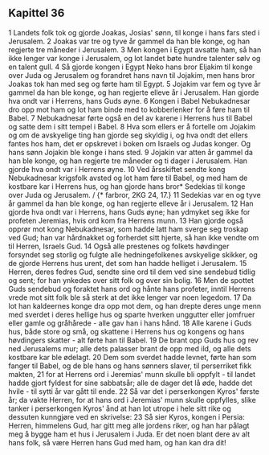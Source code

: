## Kapittel 36

1 Landets folk tok og gjorde Joakas, Josias' sønn, til konge i hans fars sted i Jerusalem.
2 Joakas var tre og tyve år gammel da han ble konge, og han regjerte tre måneder i Jerusalem.
3 Men kongen i Egypt avsatte ham, så han ikke lenger var konge i Jerusalem, og lot landet bøte hundre talenter sølv og en talent gull.
4 Så gjorde kongen i Egypt Neko hans bror Eljakim til konge over Juda og Jerusalem og forandret hans navn til Jojakim, men hans bror Joakas tok han med seg og førte ham til Egypt.
5 Jojakim var fem og tyve år gammel da han ble konge, og han regjerte elleve år i Jerusalem. Han gjorde hva ondt var i Herrens, hans Guds øyne.
6 Kongen i Babel Nebukadnesar dro opp mot ham og lot ham binde med to kobberlenker for å føre ham til Babel.
7 Nebukadnesar førte også en del av karene i Herrens hus til Babel og satte dem i sitt tempel i Babel.
8 Hva som ellers er å fortelle om Jojakim og om de avskyelige ting han gjorde seg skyldig i, og hva ondt det ellers fantes hos ham, det er opskrevet i boken om Israels og Judas konger. Og hans sønn Jojakin ble konge i hans sted.
9 Jojakin var atten år gammel da han ble konge, og han regjerte tre måneder og ti dager i Jerusalem. Han gjorde hva ondt var i Herrens øyne.
10 Ved årsskiftet sendte kong Nebukadnesar krigsfolk avsted og lot ham føre til Babel, og med ham de kostbare kar i Herrens hus, og han gjorde hans bror* Sedekias til konge over Juda og Jerusalem. / {* farbror, 2KG 24, 17.}
11 Sedekias var en og tyve år gammel da han ble konge, og han regjerte elleve år i Jerusalem.
12 Han gjorde hva ondt var i Herrens, hans Guds øyne; han ydmyket seg ikke for profeten Jeremias, hvis ord kom fra Herrens munn.
13 Han gjorde også opprør mot kong Nebukadnesar, som hadde latt ham sverge seg troskap ved Gud; han var hårdnakket og forherdet sitt hjerte, så han ikke vendte om til Herren, Israels Gud.
14 Også alle prestenes og folkets høvdinger forsyndet seg storlig og fulgte alle hedningefolkenes avskyelige skikker, og de gjorde Herrens hus urent, det som han hadde helliget i Jerusalem.
15 Herren, deres fedres Gud, sendte sine ord til dem ved sine sendebud tidlig og sent; for han ynkedes over sitt folk og over sin bolig.
16 Men de spottet Guds sendebud og foraktet hans ord og hånte hans profeter, inntil Herrens vrede mot sitt folk ble så sterk at det ikke lenger var noen legedom.
17 Da lot han kaldeernes konge dra opp mot dem, og han drepte deres unge menn med sverdet i deres hellige hus og sparte hverken unggutter eller jomfruer eller gamle og gråhårede - alle gav han i hans hånd.
18 Alle karene i Guds hus, både store og små, og skattene i Herrens hus og kongens og hans høvdingers skatter - alt førte han til Babel.
19 De brant opp Guds hus og rev ned Jerusalems mur; alle dets palasser brant de opp med ild, og alle dets kostbare kar ble ødelagt.
20 Dem som sverdet hadde levnet, førte han som fanger til Babel, og de ble hans og hans sønners slaver, til perserriket fikk makten,
21 for at Herrens ord i Jeremias' munn skulle bli oppfylt - til landet hadde gjort fyldest for sine sabbatsår; alle de dager det lå øde, hadde det hvile - til sytti år var gått til ende.
22 Så var det i perserkongen Kyros' første år; da vakte Herren, for at hans ord i Jeremias' munn skulle oppfylles, slike tanker i perserkongen Kyros' ånd at han lot utrope i hele sitt rike og dessuten kunngjøre ved en skrivelse:
23 Så sier Kyros, kongen i Persia: Herren, himmelens Gud, har gitt meg alle jordens riker, og han har pålagt meg å bygge ham et hus i Jerusalem i Juda. Er det noen blant dere av alt hans folk, så være Herren hans Gud med ham, og han kan dra dit!
